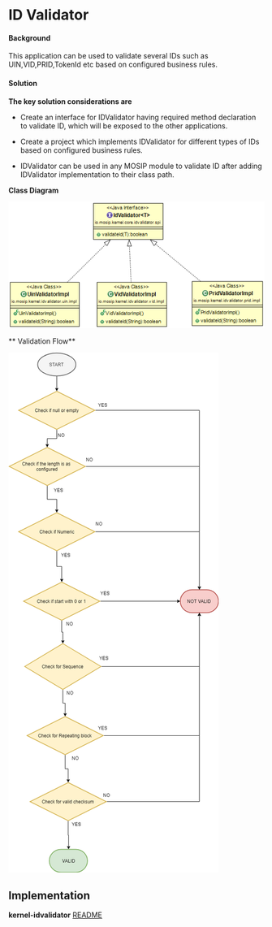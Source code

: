 ﻿# ID Validator

#### Background

This application can be used to validate several IDs such as UIN,VID,PRID,TokenId etc based on configured business rules.


#### Solution



**The key solution considerations are**


- Create an interface for IDValidator having required method declaration to validate ID, which will be exposed to the other applications.


- Create a project which implements IDValidator for different types of IDs  based on configured business rules.


- IDValidator can be used in any MOSIP module to validate ID after adding IDValidator implementation to their class path.



**Class Diagram**



![Class Diagram](_images/kernel-idvalidator-cd.png)


** Validation Flow**

![Flow Chart](_images/kernel-idvalidator-fc.png)



## Implementation


**kernel-idvalidator** [README](../../../kernel/kernel-idvalidator/README.md)